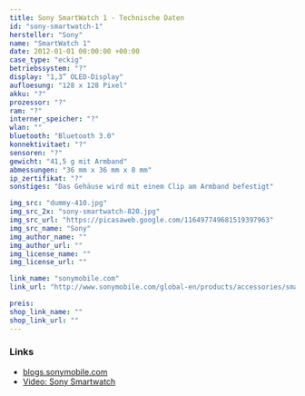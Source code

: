 ```yaml
---
title: Sony SmartWatch 1 - Technische Daten
id: "sony-smartwatch-1"
hersteller: "Sony"
name: "SmartWatch 1"
date: 2012-01-01 00:00:00 +00:00
case_type: "eckig"
betriebssystem: "?"
display: "1,3” OLED-Display"
aufloesung: "128 x 128 Pixel"
akku: "?"
prozessor: "?"
ram: "?"
interner_speicher: "?"
wlan: ""
bluetooth: "Bluetooth 3.0"
konnektivitaet: "?"
sensoren: "?"
gewicht: "41,5 g mit Armband"
abmessungen: "36 mm x 36 mm x 8 mm"
ip_zertifikat: "?"
sonstiges: "Das Gehäuse wird mit einem Clip am Armband befestigt"

img_src: "dummy-410.jpg"
img_src_2x: "sony-smartwatch-820.jpg"
img_src_url: "https://picasaweb.google.com/116497749681519397963"
img_src_name: "Sony"
img_author_name: ""
img_author_url: ""
img_license_name: ""
img_license_url: ""

link_name: "sonymobile.com"
link_url: "http://www.sonymobile.com/global-en/products/accessories/smartwatch/specifications/#tabs"

preis: 
shop_link_name: ""
shop_link_url: ""
---
```


### Links
* [blogs.sonymobile.com](http://blogs.sonymobile.com/2012/01/12/amazing-extras-smartwatch-and-smart-wireless-headset-pro/)
* [Video: Sony Smartwatch](https://www.youtube.com/watch?v=d7C-XuSEBPA)


